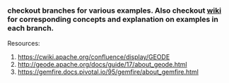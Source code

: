 ### checkout branches for various examples. Also checkout [wiki](https://github.com/bhochhi/geode-guide/wiki) for corresponding concepts and explanation on examples in each branch.

Resources:
1. https://cwiki.apache.org/confluence/display/GEODE
2. http://geode.apache.org/docs/guide/17/about_geode.html
3. https://gemfire.docs.pivotal.io/95/gemfire/about_gemfire.html 


